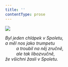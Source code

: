 ```yaml
---
title: ''
contentType: prose
---
```


<section>

![](../Images/099.jpg)

_Byl jeden chlápek v Spoletu,  
a měl nos jako trumpetu  
         a troubil na něj zručně,  
         ale tak libozvučně,  
že všichni žasli v Spoletu._

</section>

